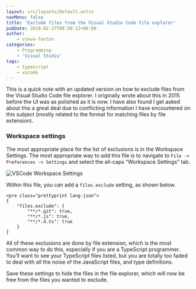 ```yaml
---
layout: src/layouts/Default.astro
navMenu: false
title: 'Exclude files from the Visual Studio Code file explorer'
pubDate: 2018-02-27T08:50:12+00:00
author:
    - steve-fenton
categories:
    - Programming
    - 'Visual Studio'
tags:
    - typescript
    - vscode
---
```


This is a quick note with an updated version on how to exclude files from the Visual Studio Code file explorer. I originally wrote about this in 2015 before the UI was as polished as it is now. I have also found I get asked about this a great deal due to conflicting information I have encountered on this subject (mostly related to the format for matching files by file extension).

### Workspace settings

The most appropriate place for the list of exclusions is in the Workspace Settings. The most appropriate way to add this file is to navigate to `File -> Preferences -> Settings` and select the all-caps “Workspace Settings” tab.

![VSCode Workspace Settings](/img/2018/02/vscode-settings.png)

Within this file, you can add a `files.exclude` setting, as shown below.

```
<pre class="prettyprint lang-json">
{
    "files.exclude": {
        "**/*.git": true,
        "**/*.js": true,
        "**/*.d.ts": true
    }
}
```
All of these exclusions are done by file extension, which is the most common way to do this, especially if you are a TypeScript programmer. You’ll want to see your TypeScript files listed, but you are totally too faded to deal with all the noise of the JavaScript files, and type definitions.

Save these settings to hide the files in the file explorer, which will now be free from the files you wanted to exclude.